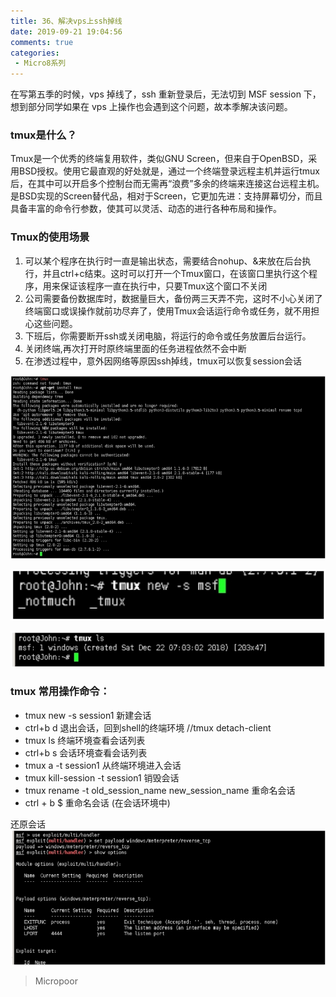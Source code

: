 ```yaml
---
title: 36、解决vps上ssh掉线
date: 2019-09-21 19:04:56
comments: true
categories: 
 - Micro8系列
---
```



在写第五季的时候，vps 掉线了，ssh 重新登录后，无法切到 MSF session 下，想到部分同学如果在 vps 上操作也会遇到这个问题，故本季解决该问题。

### tmux是什么？

Tmux是一个优秀的终端复用软件，类似GNU Screen，但来自于OpenBSD，采用BSD授权。使用它最直观的好处就是，通过一个终端登录远程主机并运行tmux后，在其中可以开启多个控制台而无需再“浪费”多余的终端来连接这台远程主机。是BSD实现的Screen替代品，相对于Screen，它更加先进：支持屏幕切分，而且具备丰富的命令行参数，使其可以灵活、动态的进行各种布局和操作。

### Tmux的使用场景  
1. 可以某个程序在执行时一直是输出状态，需要结合nohup、&来放在后台执行，并且ctrl+c结束。这时可以打开一个Tmux窗口，在该窗口里执行这个程序，用来保证该程序一直在执行中，只要Tmux这个窗口不关闭  
2. 公司需要备份数据库时，数据量巨大，备份两三天弄不完，这时不小心关闭了终端窗口或误操作就前功尽弃了，使用Tmux会话运行命令或任务，就不用担心这些问题。  
3. 下班后，你需要断开ssh或关闭电脑，将运行的命令或任务放置后台运行。  
4. 关闭终端,再次打开时原终端里面的任务进程依然不会中断  
5. 在渗透过程中，意外因网络等原因ssh掉线，tmux可以恢复session会话

![](../do/media/d47fa61934f99368662fb6fb6dd39d84.jpg)

![](../do/media/1b621f6005d83138d3a71662a08ac9d0.jpg)

![](../do/media/49159b718def6a0fe947df35f156c680.jpg)

### tmux 常用操作命令：  
* tmux new -s session1 新建会话  
* ctrl+b d 退出会话，回到shell的终端环境 //tmux detach-client   
* tmux ls 终端环境查看会话列表  
* ctrl+b s 会话环境查看会话列表  
* tmux a -t session1 从终端环境进入会话  
* tmux kill-session -t session1 销毁会话  
* tmux rename -t old_session_name new_session_name 重命名会话  
* ctrl + b $ 重命名会话 (在会话环境中)  

还原会话  
![](../do/media/c3741ac0522e6ae0e9c0e232caf06aef.jpg)

>   Micropoor
